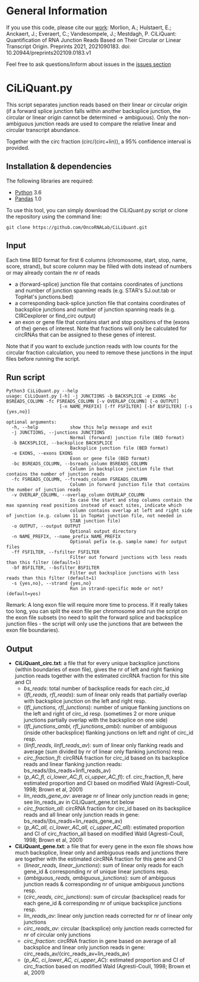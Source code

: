 # General Information

If you use this code, please cite our [work](https://www.preprints.org/manuscript/202109.0183/v1):
Morlion, A.; Hulstaert, E.; Anckaert, J.; Everaert, C.; Vandesompele, J.; Mestdagh, P. CiLiQuant: Quantification of RNA Junction Reads Based on Their Circular or Linear Transcript Origin. Preprints 2021, 2021090183. doi: 10.20944/preprints202109.0183.v1

Feel free to ask questions/inform about issues in the [issues section](https://github.com/OncoRNALab/CiLiQuant/issues)

# CiLiQuant.py

This script separates junction reads based on their linear or circular origin (if a forward splice junction falls within another backsplice junction, the circular or linear origin cannot be determined -> ambiguous). Only the non-ambiguous junction reads are used to compare the relative linear and circular transcript abundance. 

Together with the circ fraction (circ/(circ+lin)), a 95% confidence interval is provided.

## Installation & dependencies
The following libraries are required:
* [Python](https://www.python.org) 3.6
* [Pandas](https://pandas.pydata.org) 1.0

To use this tool, you can simply download the CiLiQuant.py script or clone the repository using the command line:
```
git clone https://github.com/OncoRNALab/CiLiQuant.git
```

## Input
Each time BED format for first 6 columns (chromosome, start, stop, name, score, strand), but score column may be filled with dots instead of numbers or may already contain the nr of reads
- a (forward-splice) junction file that contains coordinates of junctions and number of junction spanning reads (e.g. STAR's SJ.out.tab or TopHat's junctions.bed)
- a corresponding back-splice junction file that contains coordinates of backsplice junctions and number of junction spanning reads (e.g. CIRCexplorer or find_circ output)
- an exon or gene file that contains start and stop positions of the (exons of the) genes of interest. Note that fractions will only be calculated for circRNAs that can be assigned to these genes of interest.

Note that if you want to exclude junction reads with low counts for the circular fraction calculation, you need to remove these junctions in the input files before running the script.

## Run script
```
Python3 CiLiQuant.py --help                                                                       
usage: CiLiQuant.py [-h] -j JUNCTIONS -b BACKSPLICE -e EXONS -bc BSREADS_COLUMN -fc FSREADS_COLUMN [-v OVERLAP_COLUMN] [-o OUTPUT]
                    [-n NAME_PREFIX] [-ff FSFILTER] [-bf BSFILTER] [-s {yes,no}]

optional arguments:
  -h, --help            show this help message and exit
  -j JUNCTIONS, --junctions JUNCTIONS
                        Normal (forward) junction file (BED format)
  -b BACKSPLICE, --backsplice BACKSPLICE
                        Backsplice junction file (BED format)
  -e EXONS, --exons EXONS
                        Exon or gene file (BED format)
  -bc BSREADS_COLUMN, --bsreads_column BSREADS_COLUMN
                        Column in backsplice junction file that contains the number of junction reads
  -fc FSREADS_COLUMN, --fsreads_column FSREADS_COLUMN
                        Column in forward junction file that contains the number of junction reads
  -v OVERLAP_COLUMN, --overlap_column OVERLAP_COLUMN
                        In case the start and stop columns contain the max spanning read positions instead of exact sites, indicate which
                        column contains overlap at left and right side of junction (e.g. column 11 in TopHat junction file, not needed in
                        STAR junction file)
  -o OUTPUT, --output OUTPUT
                        Optional output directory
  -n NAME_PREFIX, --name_prefix NAME_PREFIX
                        Optional pefix (e.g. sample name) for output files
  -ff FSFILTER, --fsfilter FSFILTER
                        Filter out forward junctions with less reads than this filter (default=1)
  -bf BSFILTER, --bsfilter BSFILTER
                        Filter out backsplice junctions with less reads than this filter (default=1)
  -s {yes,no}, --strand {yes,no}
                        Run in strand-specific mode or not? (default=yes)
```
Remark: A long exon file will require more time to process.
If it really takes too long, you can split the exon file per chromosome and run the script on the exon file subsets (no need to split the forward splice and backsplice junction files - the script will only use the junctions that are between the exon file boundaries).

## Output
- **CiLiQuant_circ.txt**: a file that for every unique backsplice junctions (within boundaries of exon file), gives the nr of left and right flanking junction reads together with the estimated circRNA fraction for this site and CI	
  - *bs_reads*: total number of backsplice reads for each circ_id
  - (*lfl_reads, rfl_reads*): sum of linear only reads that partially overlap with backsplice junction on the left and right resp.
  - (*lfl_junctions, rfl_junctions*): number of unique flanking junctions on the left and right of circ_id resp. (sometimes 2 or more unique junctions partially overlap with the backsplice on one side)
  - (*lfl_junctions_ambi, rfl_junctions_ambi*): number of ambiguous (inside other backsplice) flanking junctions on left and right of circ_id resp.
  - (*linfl_reads, linfl_reads_av*): sum of linear only flanking reads and average (sum divided by nr of linear only flanking junctions) resp.
  - *circ_fraction_fl*: circRNA fraction for circ_id based on its backsplice reads and linear flanking junction reads: bs_reads/(bs_reads+linfl_reads_av)
  - (*p_AC_fl, ci_lower_AC_fl, ci_upper_AC_fl*): cf. circ_fraction_fl, here estimated proportion and CI based on modified Wald (Agresti-Coull, 1998; Brown et al, 2001)
  - *lin_reads_gene_av*: average nr of linear only junction reads in gene; see lin_reads_av in CiLiQuant_gene.txt below
  - *circ_fraction_all*: circRNA fraction for circ_id based on its backsplice reads and all linear only junction reads in gene: bs_reads/(bs_reads+lin_reads_gene_av)
  - (*p_AC_all, ci_lower_AC_all, ci_upper_AC_all*): estimated proportion and CI of circ_fraction_all based on modified Wald (Agresti-Coull, 1998; Brown et al, 2001)
- **CiLiQuant_gene.txt**: a file that for every gene in the exon file shows how much backsplice, linear only and ambiguous reads and junctions there are together with the estimated circRNA fraction for this gene and CI
  - (*linear_reads, linear_junctions*): sum of linear only reads for each gene_id & corresponding nr of unique linear junctions resp.
  - (*ambiguous_reads, ambiguous_junctions*): sum of ambiguous junction reads & corresponding nr of unique ambiguous junctions resp.
  - (*circ_reads, circ_junctions*): sum of circular (backsplice) reads for each gene_id & corresponding nr of unique backsplice junctions resp.
  - *lin_reads_av*: linear only junction reads corrected for nr of linear only junctions
  - *circ_reads_av*: circular (backsplice) only junction reads corrected for nr of circular only junctions
  - *circ_fraction*: circRNA fraction in gene based on average of all backsplice and linear only junction reads in gene: circ_reads_av/(circ_reads_av+lin_reads_av)
  - (*p_AC, ci_lower_AC, ci_upper_AC*): estimated proportion and CI of circ_fraction based on modified Wald (Agresti-Coull, 1998; Brown et al, 2001)
